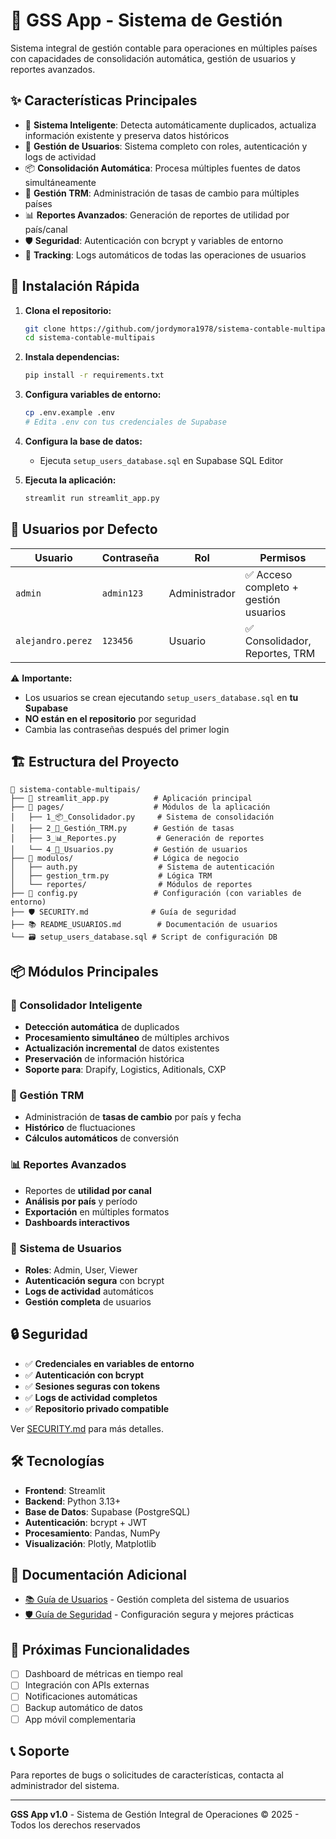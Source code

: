 # 🚀 GSS App - Sistema de Gestión

Sistema integral de gestión contable para operaciones en múltiples países con capacidades de consolidación automática, gestión de usuarios y reportes avanzados.

## ✨ Características Principales

- 🤖 **Sistema Inteligente**: Detecta automáticamente duplicados, actualiza información existente y preserva datos históricos
- 👥 **Gestión de Usuarios**: Sistema completo con roles, autenticación y logs de actividad
- 📦 **Consolidación Automática**: Procesa múltiples fuentes de datos simultáneamente
- 💱 **Gestión TRM**: Administración de tasas de cambio para múltiples países
- 📊 **Reportes Avanzados**: Generación de reportes de utilidad por país/canal
- 🛡️ **Seguridad**: Autenticación con bcrypt y variables de entorno
- 🔄 **Tracking**: Logs automáticos de todas las operaciones de usuarios

## 🚀 Instalación Rápida

1. **Clona el repositorio:**
   ```bash
   git clone https://github.com/jordymora1978/sistema-contable-multipais.git
   cd sistema-contable-multipais
   ```

2. **Instala dependencias:**
   ```bash
   pip install -r requirements.txt
   ```

3. **Configura variables de entorno:**
   ```bash
   cp .env.example .env
   # Edita .env con tus credenciales de Supabase
   ```

4. **Configura la base de datos:**
   - Ejecuta `setup_users_database.sql` en Supabase SQL Editor

5. **Ejecuta la aplicación:**
   ```bash
   streamlit run streamlit_app.py
   ```

## 👤 Usuarios por Defecto

| Usuario | Contraseña | Rol | Permisos |
|---------|------------|-----|----------|
| `admin` | `admin123` | Administrador | ✅ Acceso completo + gestión usuarios |
| `alejandro.perez` | `123456` | Usuario | ✅ Consolidador, Reportes, TRM |

⚠️ **Importante:** 
- Los usuarios se crean ejecutando `setup_users_database.sql` en **tu Supabase**
- **NO están en el repositorio** por seguridad
- Cambia las contraseñas después del primer login

## 🏗️ Estructura del Proyecto

```
📁 sistema-contable-multipais/
├── 🚀 streamlit_app.py          # Aplicación principal
├── 📁 pages/                    # Módulos de la aplicación
│   ├── 1_📦_Consolidador.py     # Sistema de consolidación
│   ├── 2_💱_Gestión_TRM.py      # Gestión de tasas
│   ├── 3_📊_Reportes.py         # Generación de reportes
│   └── 4_👥_Usuarios.py         # Gestión de usuarios
├── 📁 modulos/                  # Lógica de negocio
│   ├── auth.py                  # Sistema de autenticación
│   ├── gestion_trm.py           # Lógica TRM
│   └── reportes/                # Módulos de reportes
├── 🔧 config.py                 # Configuración (con variables de entorno)
├── 🛡️ SECURITY.md              # Guía de seguridad
├── 📚 README_USUARIOS.md        # Documentación de usuarios
└── 🗃️ setup_users_database.sql # Script de configuración DB
```

## 📦 Módulos Principales

### 🤖 Consolidador Inteligente
- **Detección automática** de duplicados
- **Procesamiento simultáneo** de múltiples archivos
- **Actualización incremental** de datos existentes
- **Preservación** de información histórica
- **Soporte para**: Drapify, Logistics, Aditionals, CXP

### 💱 Gestión TRM
- Administración de **tasas de cambio** por país y fecha
- **Histórico** de fluctuaciones
- **Cálculos automáticos** de conversión

### 📊 Reportes Avanzados
- Reportes de **utilidad por canal**
- **Análisis por país** y período
- **Exportación** en múltiples formatos
- **Dashboards interactivos**

### 👥 Sistema de Usuarios
- **Roles**: Admin, User, Viewer
- **Autenticación segura** con bcrypt
- **Logs de actividad** automáticos
- **Gestión completa** de usuarios

## 🔒 Seguridad

- ✅ **Credenciales en variables de entorno**
- ✅ **Autenticación con bcrypt**
- ✅ **Sesiones seguras con tokens**
- ✅ **Logs de actividad completos**
- ✅ **Repositorio privado compatible**

Ver [SECURITY.md](SECURITY.md) para más detalles.

## 🛠️ Tecnologías

- **Frontend**: Streamlit
- **Backend**: Python 3.13+
- **Base de Datos**: Supabase (PostgreSQL)
- **Autenticación**: bcrypt + JWT
- **Procesamiento**: Pandas, NumPy
- **Visualización**: Plotly, Matplotlib

## 📖 Documentación Adicional

- [📚 Guía de Usuarios](README_USUARIOS.md) - Gestión completa del sistema de usuarios
- [🛡️ Guía de Seguridad](SECURITY.md) - Configuración segura y mejores prácticas

## 🚀 Próximas Funcionalidades

- [ ] Dashboard de métricas en tiempo real
- [ ] Integración con APIs externas
- [ ] Notificaciones automáticas
- [ ] Backup automático de datos
- [ ] App móvil complementaria

## 📞 Soporte

Para reportes de bugs o solicitudes de características, contacta al administrador del sistema.

---

**GSS App v1.0** - Sistema de Gestión Integral de Operaciones
© 2025 - Todos los derechos reservados
